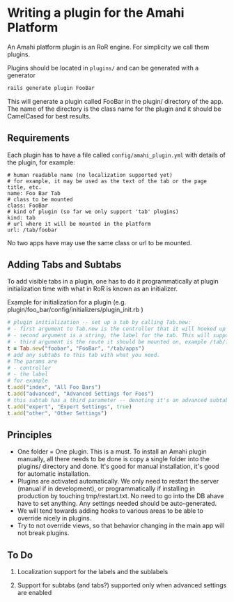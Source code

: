 # Writing a plugin for the Amahi Platform

An Amahi platform plugin is an RoR engine. For simplicity we call them plugins.

Plugins should be located in `plugins/` and can be generated with a generator

```bash
rails generate plugin FooBar
```

This will generate a plugin called FooBar in the plugin/ directory of the app. The name of the directory is the class name for the plugin and it should be CamelCased for best results.

## Requirements

Each plugin has to have a file called `config/amahi_plugin.yml` with details of the plugin, for example:

	# human readable name (no localization supported yet)
	# for example, it may be used as the text of the tab or the page title, etc.
	name: Foo Bar Tab
	# class to be mounted
	class: FooBar
	# kind of plugin (so far we only support 'tab' plugins)
	kind: tab
	# url where it will be mounted in the platform
	url: /tab/foobar

No two apps have may use the same class or url to be mounted.

## Adding Tabs and Subtabs

To add visible tabs in a plugin, one has to do it programmatically at plugin initialization time with what in RoR is known as an initializer.

Example for initialization for a plugin (e.g. plugin/foo_bar/config/initializers/plugin_init.rb )

```ruby
# plugin initialization -- set up a tab by calling Tab.new:
# - first argument to Tab.new is the controller that it will hooked up to
# - second argument is a string, the label for the tab. This will support internationalization in the future
# - third argument is the route it should be mounted on, example /tab/foobar
t = Tab.new("foobar", "FooBar", "/tab/apps")
# add any subtabs to this tab with what you need.
# The params are
# - controller
# - the label
# for example
t.add("index", "All Foo Bars")
t.add("advanced", "Advanced Settings for Foos")
# this subtab has a third parameter -- denoting it's an advanced subtab
t.add("expert", "Expert Settings", true)
t.add("other", "Other Settings")
```

## Principles

* One folder = One plugin. This is a must. To install an Amahi plugin manually, all there needs to be done is copy a single folder into the plugins/ directory and done. It's good for manual installation, it's good for automatic installation.
* Plugins are activated automatically. We only need to restart the server (manual if in development), or programmatically if installing in production by touching tmp/restart.txt. No need to go into the DB ahave have to set anything. Any settings needed should be auto-generated.
* We will tend towards adding hooks to various areas to be able to override nicely in plugins.
* Try to not override views, so that behavior changing in the main app will not break plugins.

## To Do

1) Localization support for the labels and the sublabels

2) Support for subtabs (and tabs?) supported only when advanced settings are enabled

